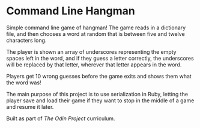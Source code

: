 <h1>Command Line Hangman</h1>

Simple command line game of hangman! The game reads in a dictionary file, and then chooses a word at random that is between
five and twelve characters long.

The player is shown an array of underscores representing the empty spaces left in the word, and if they guess a letter correctly,
the underscores will be replaced by that letter, wherever that letter appears in the word.

Players get 10 wrong guesses before the game exits and shows them what the word was!

The main purpose of this project is to use serialization in Ruby, letting the player save and load their game if they want to
stop in the middle of a game and resume it later.

Built as part of <i>The Odin Project</i> curriculum.
